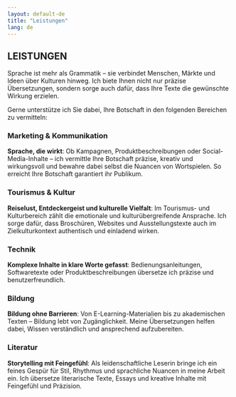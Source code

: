 ```yaml
---
layout: default-de
title: "Leistungen"
lang: de
---
```


## LEISTUNGEN

Sprache ist mehr als Grammatik – sie verbindet Menschen, Märkte und Ideen über Kulturen hinweg. Ich biete Ihnen nicht nur präzise Übersetzungen, sondern sorge auch dafür, dass Ihre Texte die gewünschte Wirkung erzielen.

Gerne unterstütze ich Sie dabei, Ihre Botschaft in den folgenden Bereichen zu vermitteln:

### Marketing & Kommunikation
**Sprache, die wirkt**: Ob Kampagnen, Produktbeschreibungen oder Social-Media-Inhalte – ich vermittle Ihre Botschaft präzise, kreativ und wirkungsvoll und bewahre dabei selbst die Nuancen von Wortspielen. So erreicht Ihre Botschaft garantiert ihr Publikum.

### Tourismus & Kultur
**Reiselust, Entdeckergeist und kulturelle Vielfalt**: Im Tourismus- und Kulturbereich zählt die emotionale und kulturübergreifende Ansprache. Ich sorge dafür, dass Broschüren, Websites und Ausstellungstexte auch im Zielkulturkontext authentisch und einladend wirken.

### Technik
**Komplexe Inhalte in klare Worte gefasst**: Bedienungsanleitungen, Softwaretexte oder Produktbeschreibungen übersetze ich präzise und benutzerfreundlich.

### Bildung
**Bildung ohne Barrieren**: Von E-Learning-Materialien bis zu akademischen Texten – Bildung lebt von Zugänglichkeit. Meine Übersetzungen helfen dabei, Wissen verständlich und ansprechend aufzubereiten.

### Literatur
**Storytelling mit Feingefühl**: Als leidenschaftliche Leserin bringe ich ein feines Gespür für Stil, Rhythmus und sprachliche Nuancen in meine Arbeit ein. Ich übersetze literarische Texte, Essays und kreative Inhalte mit Feingefühl und Präzision.
